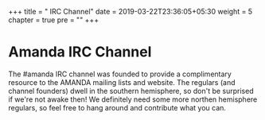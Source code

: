 +++
title = "     IRC Channel"
date = 2019-03-22T23:36:05+05:30
weight = 5
chapter = true
pre = "<i class='far fa-comments'></i>"
+++

# Amanda IRC Channel
The \#amanda IRC channel was founded to provide a complimentary resource
to the AMANDA mailing lists and website. The regulars (and channel
founders) dwell in the southern hemisphere, so don't be surprised if
we're not awake then! We definitely need some more northen hemisphere
regulars, so feel free to hang around and contribute what you can.
